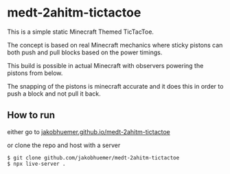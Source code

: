 # medt-2ahitm-tictactoe

This is a simple static Minecraft Themed TicTacToe.

The concept is based on real Minecraft mechanics where sticky pistons
can both push and pull blocks based on the power timings.

This build is possible in actual Minecraft with observers powering the
pistons from below.

The snapping of the pistons is minecraft accurate and it does this in order
to push a block and not pull it back.

## How to run

either go to [jakobhuemer.github.io/medt-2ahitm-tictactoe](jakobhuemer.github.io/medt-2ahitm-tictactoe)

or clone the repo and host with a server

```shell
$ git clone github.com/jakobhuemer/medt-2ahitm-tictactoe
$ npx live-server .
```
